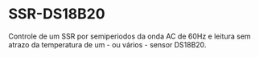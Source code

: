 # SSR-DS18B20

Controle de um SSR por semiperiodos da onda AC de 60Hz e leitura sem atrazo da
temperatura de um - ou vários - sensor DS18B20.
